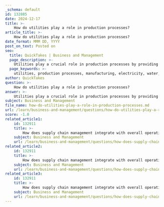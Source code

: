 ```yaml
---
_schema: default
id: 132885
date: 2024-12-17
title: >-
    How do utilities play a role in production processes?
article_title: >-
    How do utilities play a role in production processes?
date_format: MMM DD, YYYY
post_on_text: Posted on
seo:
  title: QuickTakes | Business and Management
  page_description: >-
    Utilities play a crucial role in production processes by providing essential energy and resources necessary for manufacturing operations, affecting cost management, efficiency, and compliance with regulations.
  page_keywords: >-
    utilities, production processes, manufacturing, electricity, water, cost impact, efficiency, optimization, regulatory compliance, strategic management, energy consumption, energy-efficient machinery
author: QuickTakes
question: >-
    How do utilities play a role in production processes?
answer: >-
    Utilities play a crucial role in production processes by providing the essential services required for the effective functioning of manufacturing units. These services typically include electricity, fuel, water, and various fluids necessary for heating and processing. The importance of utilities can be summarized as follows:\n\n1. **Essential Services**: Utilities are the backbone of production operations, supplying the necessary energy and resources that enable manufacturing processes to run smoothly. For instance, electricity powers machinery, while water is often required for cooling and cleaning processes.\n\n2. **Cost Impact**: Utility costs represent a significant portion of manufacturing overhead, directly affecting the bottom line of production businesses. These costs encompass not only the price of energy consumed but also the infrastructure, maintenance, and environmental considerations associated with power generation and distribution. As such, managing these costs effectively is imperative for maintaining a competitive edge.\n\n3. **Efficiency and Optimization**: The efficiency of utility consumption can greatly influence production efficiency. Advanced technologies, such as energy-efficient machinery and energy management systems, can lead to significant savings and productivity gains. For example, modern factories are increasingly adopting high-efficiency motors and drives that consume less electricity, thereby reducing overall utility costs.\n\n4. **Regulatory Compliance**: Manufacturers must also navigate government regulations regarding energy consumption and efficiency, which can impact utility costs. Compliance with these regulations is essential to avoid penalties and ensure sustainable operations.\n\n5. **Strategic Management**: Implementing cost-saving strategies in utility consumption is not just beneficial but necessary. This includes negotiating better rates with utility suppliers and exploring sustainable energy options, which can further enhance production efficiency and reduce operational costs.\n\nIn summary, utilities are integral to production processes, influencing everything from operational efficiency to cost management. Effective utility management can lead to improved performance, reduced costs, and enhanced overall productivity in manufacturing settings.
subject: Business and Management
file_name: how-do-utilities-play-a-role-in-production-processes.md
url: /learn/business-and-management/questions/how-do-utilities-play-a-role-in-production-processes
score: -1.0
related_article1:
    id: 132911
    title: >-
        How does supply chain management integrate with overall operations management?
    subject: Business and Management
    url: /learn/business-and-management/questions/how-does-supply-chain-management-integrate-with-overall-operations-management
related_article2:
    id: 132911
    title: >-
        How does supply chain management integrate with overall operations management?
    subject: Business and Management
    url: /learn/business-and-management/questions/how-does-supply-chain-management-integrate-with-overall-operations-management
related_article3:
    id: 132911
    title: >-
        How does supply chain management integrate with overall operations management?
    subject: Business and Management
    url: /learn/business-and-management/questions/how-does-supply-chain-management-integrate-with-overall-operations-management
---
```


&nbsp;